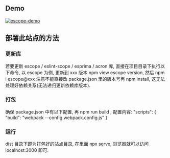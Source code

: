 ## Demo

[![escope-demo](https://raw.github.com/mazurov/escope-demo/master/app/images/screenshot.gif)](http://mazurov.github.io/escope-demo/)

## 部署此站点的方法
### 更新库
若要更新 escope / eslint-scope / esprima / acron 库, 直接在项目目录下执行以下命令, 以 escope 为例, 更新到 xxx 版本
npm view escope version, 然后 npm i escope@xxx
注意不能直接改 package.json 里的版本号再 npm install, 这无法处理好依赖关系(无法递归更新依赖库版本).

### 打包
确保 package.json 中有以下配置, 再 npm run build , 配置内容: 
   "scripts": {
     "build": "webpack --config webpack.config.js"
   }

### 运行
dist 目录下即为打包好的站点目录, 在里面 npx serve, 浏览器就可以访问  localhost:3000 即可.
